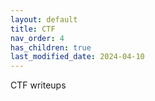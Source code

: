 ```yaml
---
layout: default
title: CTF
nav_order: 4
has_children: true
last_modified_date: 2024-04-10
---
```


CTF writeups
